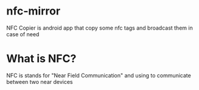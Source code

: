 # nfc-mirror
NFC Copier is android app that copy some nfc tags and broadcast them in case of need

# What is NFC?
NFC is stands for "Near Field Communication" and using to communicate between two near devices
